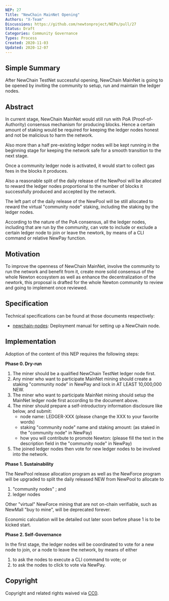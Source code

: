 ```yaml
---
NEP: 27
Title: "NewChain MainNet Opening"
Authors: "X-Team"
Discussions: https://github.com/newtonproject/NEPs/pull/27
Status: Draft
Categories: Community Governance
Types: Process
Created: 2020-11-03
Updated: 2020-12-07
---
```


## Simple Summary

After NewChain TestNet successful opening, NewChain MainNet is going to be opened by inviting the community to setup, run and maintain the ledger nodes.

## Abstract

In current stage, NewChain MainNet would still run with PoA (Proof-of-Authority) consensus mechanism for producing blocks.
Hence a certain amount of staking would be required for keeping the ledger nodes honest and not be malicious to harm the network.

Also more than a half pre-existing ledger nodes will be kept running in the beginning stage for keeping the network safe for a smooth transition to the next stage.

Once a community ledger node is activated, it would start to collect gas fees in the blocks it produces.

Also a reasonable split of the daily release of the NewPool will be allocated to reward the ledger nodes proportional to the number of blocks it successfully produced and accepted by the network.

The left part of the daily release of the NewPool will be still allocated to reward the virtual "community node" staking, including the staking by the ledger nodes.

According to the nature of the PoA consensus, all the ledger nodes, including that are run by the community, can vote to include or exclude a certain ledger node to join or leave the newtork, by means of a CLI command or relative NewPay function.

## Motivation

To improve the openness of NewChain MainNet, involve the community to run the network and benefit from it, create more solid consensus of the whole Newton ecosystem as well as enhance the decentralization of the newtork, this proposal is drafted for the whole Newton community to review and going to implement once reviewed.

## Specification

Technical specifications can be found at those documents respectively:

- [newchain-nodes](https://github.com/newtonproject/newchain-nodes): Deployment manual for setting up a NewChain node.

## Implementation

Adoption of the content of this NEP requires the following steps:

**Phase 0. Dry-run**

1. The miner should be a qualified NewChain TestNet ledger node first.
2. Any miner who want to participate MainNet mining should create a staking "community node" in NewPay and lock in AT LEAST 10,000,000 NEW.
3. The miner who want to participate MainNet mining should setup the MainNet ledger node first according to the document above.
4. The miner should prepare a self-introductory information disclosure like below, and submit:
   - node name: LEDGER-XXX (please change the XXX to your favorite words)
   - staking "community node" name and staking amount: (as staked in the "community node" in NewPay)
   - how you will contribute to promote Newton: (please fill the text in the description field in the "community node" in NewPay)
5. The joined ledger nodes then vote for new ledger nodes to be involved into the network.

**Phase 1. Sustainability**

The NewPool release allocation program as well as the NewForce program will be upgraded to split the daily released NEW from NewPool to allocate to

1. "community nodes" ; and
2. ledger nodes

Other "virtual" NewForce mining that are not on-chain verifiable, such as NewMall "buy to mine", will be deprecated forever.

Economic calculation will be detailed out later soon before phase 1 is to be kicked start.

**Phase 2. Self-Governance**

In the first stage, the ledger nodes will be coordinated to vote for a new node to join, or a node to leave the network, by means of either

1. to ask the nodes to execute a CLI command to vote; or
2. to ask the nodes to click to vote via NewPay.

## Copyright

Copyright and related rights waived via [CC0](https://creativecommons.org/publicdomain/zero/1.0/).
